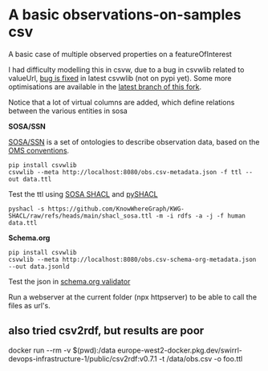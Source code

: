 # A basic observations-on-samples csv

A basic case of multiple observed properties on a featureOfInterest

I had difficulty modelling this in csvw, due to a bug in csvwlib related to valueUrl, [bug is fixed](https://github.com/DerwenAI/csvwlib/pull/4) in latest csvwlib (not on pypi yet). Some more optimisations are available in the [latest branch of this fork](https://github.com/pvgenuchten/csvwlib/tree/latest).

Notice that a lot of virtual columns are added, which define relations between the various entities in sosa

**SOSA/SSN**

[SOSA/SSN](https://www.w3.org/TR/vocab-ssn/) is a set of ontologies to describe observation data, based on the [OMS conventions](https://www.ogc.org/standards/om/). 

```
pip install csvwlib
csvwlib --meta http://localhost:8080/obs.csv-metadata.json -f ttl --out data.ttl
```
Test the ttl using [SOSA SHACL](https://github.com/KnowWhereGraph/KWG-SHACL/raw/refs/heads/main/shacl_sosa.ttl) and [pySHACL](https://pypi.org/project/pyshacl/)
```
pyshacl -s https://github.com/KnowWhereGraph/KWG-SHACL/raw/refs/heads/main/shacl_sosa.ttl -m -i rdfs -a -j -f human data.ttl
```

**Schema.org**
```
pip install csvwlib
csvwlib --meta http://localhost:8080/obs.csv-schema-org-metadata.json --out data.jsonld
```
Test the json in [schema.org validator](https://validator.schema.org)

Run a webserver at the current folder (npx httpserver) to be able to call the files as url's.

## also tried csv2rdf, but results are poor

docker run --rm -v $(pwd):/data europe-west2-docker.pkg.dev/swirrl-devops-infrastructure-1/public/csv2rdf:v0.7.1 -t /data/obs.csv -o foo.ttl

